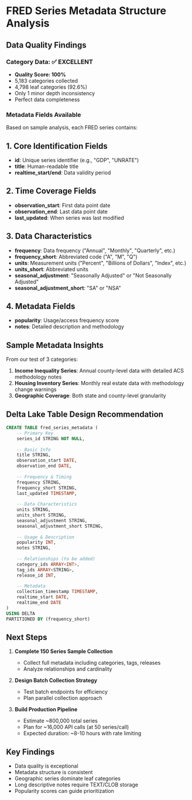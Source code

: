 # FRED Series Metadata Structure Analysis

## Data Quality Findings

### Category Data: ✅ EXCELLENT
- **Quality Score: 100%**
- 5,183 categories collected
- 4,798 leaf categories (92.6%)
- Only 1 minor depth inconsistency
- Perfect data completeness

### Metadata Fields Available

Based on sample analysis, each FRED series contains:

## 1. Core Identification Fields
- **id**: Unique series identifier (e.g., "GDP", "UNRATE")
- **title**: Human-readable title
- **realtime_start/end**: Data validity period

## 2. Time Coverage Fields
- **observation_start**: First data point date
- **observation_end**: Last data point date
- **last_updated**: When series was last modified

## 3. Data Characteristics
- **frequency**: Data frequency ("Annual", "Monthly", "Quarterly", etc.)
- **frequency_short**: Abbreviated code ("A", "M", "Q")
- **units**: Measurement units ("Percent", "Billions of Dollars", "Index", etc.)
- **units_short**: Abbreviated units
- **seasonal_adjustment**: "Seasonally Adjusted" or "Not Seasonally Adjusted"
- **seasonal_adjustment_short**: "SA" or "NSA"

## 4. Metadata Fields
- **popularity**: Usage/access frequency score
- **notes**: Detailed description and methodology

## Sample Metadata Insights

From our test of 3 categories:
1. **Income Inequality Series**: Annual county-level data with detailed ACS methodology notes
2. **Housing Inventory Series**: Monthly real estate data with methodology change warnings
3. **Geographic Coverage**: Both state and county-level granularity

## Delta Lake Table Design Recommendation

```sql
CREATE TABLE fred_series_metadata (
    -- Primary Key
    series_id STRING NOT NULL,
    
    -- Basic Info
    title STRING,
    observation_start DATE,
    observation_end DATE,
    
    -- Frequency & Timing
    frequency STRING,
    frequency_short STRING,
    last_updated TIMESTAMP,
    
    -- Data Characteristics
    units STRING,
    units_short STRING,
    seasonal_adjustment STRING,
    seasonal_adjustment_short STRING,
    
    -- Usage & Description
    popularity INT,
    notes STRING,
    
    -- Relationships (to be added)
    category_ids ARRAY<INT>,
    tag_ids ARRAY<STRING>,
    release_id INT,
    
    -- Metadata
    collection_timestamp TIMESTAMP,
    realtime_start DATE,
    realtime_end DATE
)
USING DELTA
PARTITIONED BY (frequency_short)
```

## Next Steps

1. **Complete 150 Series Sample Collection**
   - Collect full metadata including categories, tags, releases
   - Analyze relationships and cardinality
   
2. **Design Batch Collection Strategy**
   - Test batch endpoints for efficiency
   - Plan parallel collection approach
   
3. **Build Production Pipeline**
   - Estimate ~800,000 total series
   - Plan for ~16,000 API calls (at 50 series/call)
   - Expected duration: ~8-10 hours with rate limiting

## Key Findings

- Data quality is exceptional
- Metadata structure is consistent
- Geographic series dominate leaf categories
- Long descriptive notes require TEXT/CLOB storage
- Popularity scores can guide prioritization